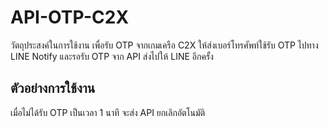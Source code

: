 ﻿# API-OTP-C2X
วัตถุประสงค์ในการใช้งาน เพื่อรับ OTP จากเกมเครือ C2X ให้ส่งเบอร์โทรศัพท์ใช้รับ OTP ไปทาง LINE Notify และรอรับ OTP จาก API ส่งไปให้ LINE อีกครั้ง

## ตัวอย่างการใช้งาน
เมื่อไม่ได้รับ OTP เป็นเวลา 1 นาที จะส่ง API ยกเลิกอัตโนมัติ
<div>
  <img src="https://res.cloudinary.com/dtxsiexns/image/upload/v1661679565/cancle2_svil1n.png" alt=""/>
</div>
